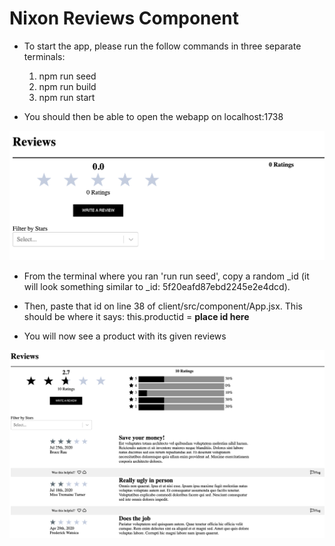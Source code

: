 # Nixon Reviews Component

* To start the app, please run the follow commands in three separate terminals:
  1. npm run seed
  2. npm run build
  3. npm run start

* You should then be able to open the webapp on localhost:1738

![Before Adding the ID](/pre-id_image.png)

* From the terminal where you ran 'run run seed', copy a random _id (it will look something similar to _id: 5f20eafd87ebd2245e2e4dcd).

* Then, paste that id on line 38 of client/src/component/App.jsx. This should be where it says: this.productid = **place id here**

* You will now see a product with its given reviews

![After Adding the ID](/post-id_image.png)